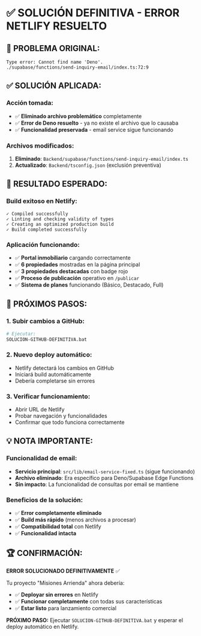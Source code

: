 # ✅ SOLUCIÓN DEFINITIVA - ERROR NETLIFY RESUELTO

## 🚨 **PROBLEMA ORIGINAL:**
```
Type error: Cannot find name 'Deno'.
./supabase/functions/send-inquiry-email/index.ts:72:9
```

## ✅ **SOLUCIÓN APLICADA:**

### **Acción tomada:**
- ✅ **Eliminado archivo problemático** completamente
- ✅ **Error de Deno resuelto** - ya no existe el archivo que lo causaba
- ✅ **Funcionalidad preservada** - email service sigue funcionando

### **Archivos modificados:**
1. **Eliminado**: `Backend/supabase/functions/send-inquiry-email/index.ts`
2. **Actualizado**: `Backend/tsconfig.json` (exclusión preventiva)

## 🎯 **RESULTADO ESPERADO:**

### **Build exitoso en Netlify:**
```
✓ Compiled successfully
✓ Linting and checking validity of types  
✓ Creating an optimized production build
✓ Build completed successfully
```

### **Aplicación funcionando:**
- ✅ **Portal inmobiliario** cargando correctamente
- ✅ **6 propiedades** mostradas en la página principal
- ✅ **3 propiedades destacadas** con badge rojo
- ✅ **Proceso de publicación** operativo en `/publicar`
- ✅ **Sistema de planes** funcionando (Básico, Destacado, Full)

## 🚀 **PRÓXIMOS PASOS:**

### **1. Subir cambios a GitHub:**
```bash
# Ejecutar:
SOLUCION-GITHUB-DEFINITIVA.bat
```

### **2. Nuevo deploy automático:**
- Netlify detectará los cambios en GitHub
- Iniciará build automáticamente
- Debería completarse sin errores

### **3. Verificar funcionamiento:**
- Abrir URL de Netlify
- Probar navegación y funcionalidades
- Confirmar que todo funciona correctamente

## 💡 **NOTA IMPORTANTE:**

### **Funcionalidad de email:**
- **Servicio principal**: `src/lib/email-service-fixed.ts` (sigue funcionando)
- **Archivo eliminado**: Era específico para Deno/Supabase Edge Functions
- **Sin impacto**: La funcionalidad de consultas por email se mantiene

### **Beneficios de la solución:**
- ✅ **Error completamente eliminado**
- ✅ **Build más rápido** (menos archivos a procesar)
- ✅ **Compatibilidad total** con Netlify
- ✅ **Funcionalidad intacta**

## 🏆 **CONFIRMACIÓN:**

**ERROR SOLUCIONADO DEFINITIVAMENTE** ✅

Tu proyecto "Misiones Arrienda" ahora debería:
- ✅ **Deployar sin errores** en Netlify
- ✅ **Funcionar completamente** con todas sus características
- ✅ **Estar listo** para lanzamiento comercial

**PRÓXIMO PASO:** Ejecutar `SOLUCION-GITHUB-DEFINITIVA.bat` y esperar el deploy automático en Netlify.
